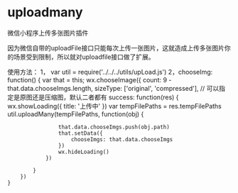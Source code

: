 # uploadmany
微信小程序上传多张图片插件

因为微信自带的uploadFile接口只能每次上传一张图片，这就造成上传多张图片你的场景受到限制，所以就对uploadfile接口做了扩展。

使用方法：
 1， var util = require('../../../utils/upLoad.js')
 2，chooseImg: function() {
		var that = this;
		wx.chooseImage({
			count: 9 - that.data.chooseImgs.length,
			sizeType: ['original', 'compressed'], // 可以指定是原图还是压缩图，默认二者都有
			success: function(res) {
				wx.showLoading({
					title: '上传中'
				})
				var tempFilePaths = res.tempFilePaths
				util.uploadMany(tempFilePaths, function(obj) {

					that.data.chooseImgs.push(obj.path)
					that.setData({
						chooseImgs: that.data.chooseImgs
					})
					wx.hideLoading()
				})

			}
		})
	}
